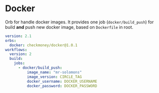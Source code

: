 # Docker

Orb for handle docker images. It provides one job (`docker/build_push`) for build **and** push new docker image, based on `Dockerfile` in root.

```yml
version: 2.1
orbs:
  docker: checkmoney/docker@1.0.1
workflows:
  version: 2
  build:
    jobs:
      - docker/build_push:
          image_name: "mr-solomons"
          image_version: CIRCLE_TAG
          docker_username: DOCKER_USERNAME
          docker_password: DOCKER_PASSWORD
```